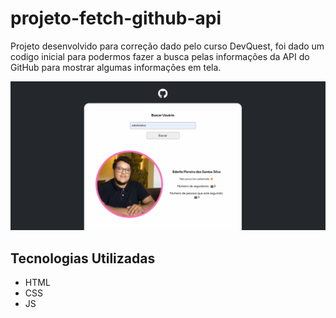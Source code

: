 # projeto-fetch-github-api
Projeto desenvolvido para correção dado pelo curso DevQuest, foi dado um codigo inicial para podermos fazer a busca pelas informações da API do GitHub para mostrar algumas informações em tela.

<img src="./src/images/projeto-fetch-github-api-main.gif" alt="Gif mostrando resultados da pesquisa">

## Tecnologias Utilizadas
- HTML
- CSS
- JS

